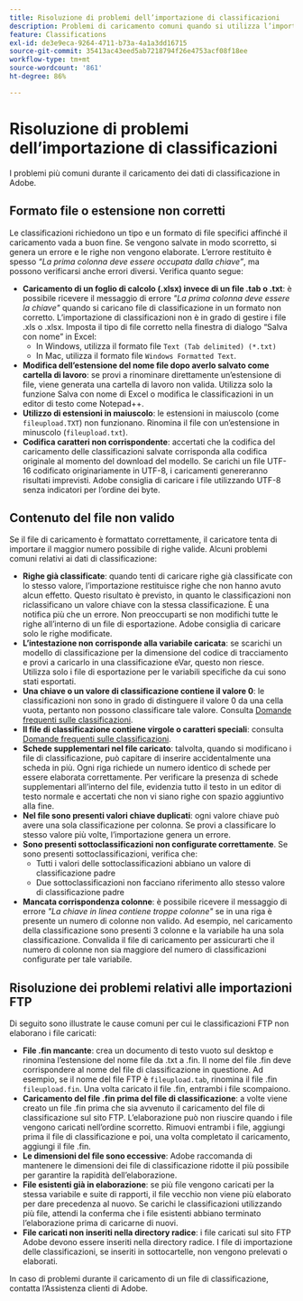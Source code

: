 ```yaml
---
title: Risoluzione di problemi dell’importazione di classificazioni
description: Problemi di caricamento comuni quando si utilizza l’importazione classificazioni.
feature: Classifications
exl-id: de3e9eca-9264-4711-b73a-4a1a3dd16715
source-git-commit: 35413ac43eed5ab7218794f26e4753acf08f18ee
workflow-type: tm+mt
source-wordcount: '861'
ht-degree: 86%

---
```


# Risoluzione di problemi dell’importazione di classificazioni

I problemi più comuni durante il caricamento dei dati di classificazione in Adobe.

## Formato file o estensione non corretti

Le classificazioni richiedono un tipo e un formato di file specifici affinché il caricamento vada a buon fine. Se vengono salvate in modo scorretto, si genera un errore e le righe non vengono elaborate. L’errore restituito è spesso *“La prima colonna deve essere occupata dalla chiave”*, ma possono verificarsi anche errori diversi. Verifica quanto segue:

* **Caricamento di un foglio di calcolo (.xlsx) invece di un file .tab o .txt**: è possibile ricevere il messaggio di errore *&quot;La prima colonna deve essere la chiave&quot;* quando si caricano file di classificazione in un formato non corretto. L’importazione di classificazioni non è in grado di gestire i file .xls o .xlsx. Imposta il tipo di file corretto nella finestra di dialogo “Salva con nome” in Excel:
   * In Windows, utilizza il formato file `Text (Tab delimited) (*.txt)`
   * In Mac, utilizza il formato file `Windows Formatted Text`.
* **Modifica dell’estensione del nome file dopo averlo salvato come cartella di lavoro**: se provi a rinominare direttamente un’estensione di file, viene generata una cartella di lavoro non valida. Utilizza solo la funzione Salva con nome di Excel o modifica le classificazioni in un editor di testo come Notepad++.
* **Utilizzo di estensioni in maiuscolo**: le estensioni in maiuscolo (come `fileupload.TXT`) non funzionano. Rinomina il file con un’estensione in minuscolo (`fileupload.txt`).
* **Codifica caratteri non corrispondente**: accertati che la codifica del caricamento delle classificazioni salvate corrisponda alla codifica originale al momento del download del modello. Se carichi un file UTF-16 codificato originariamente in UTF-8, i caricamenti genereranno risultati imprevisti. Adobe consiglia di caricare i file utilizzando UTF-8 senza indicatori per l’ordine dei byte.

## Contenuto del file non valido

Se il file di caricamento è formattato correttamente, il caricatore tenta di importare il maggior numero possibile di righe valide. Alcuni problemi comuni relativi ai dati di classificazione:

* **Righe già classificate**: quando tenti di caricare righe già classificate con lo stesso valore, l’importazione restituisce righe che non hanno avuto alcun effetto. Questo risultato è previsto, in quanto le classificazioni non riclassificano un valore chiave con la stessa classificazione. È una notifica più che un errore. Non preoccuparti se non modifichi tutte le righe all’interno di un file di esportazione. Adobe consiglia di caricare solo le righe modificate.
* **L’intestazione non corrisponde alla variabile caricata**: se scarichi un modello di classificazione per la dimensione del codice di tracciamento e provi a caricarlo in una classificazione eVar, questo non riesce. Utilizza solo i file di esportazione per le variabili specifiche da cui sono stati esportati.
* **Una chiave o un valore di classificazione contiene il valore 0**: le classificazioni non sono in grado di distinguere il valore 0 da una cella vuota, pertanto non possono classificare tale valore. Consulta [Domande frequenti sulle classificazioni](../faq.md).
* **Il file di classificazione contiene virgole o caratteri speciali**: consulta [Domande frequenti sulle classificazioni](../faq.md).
* **Schede supplementari nel file caricato**: talvolta, quando si modificano i file di classificazione, può capitare di inserire accidentalmente una scheda in più. Ogni riga richiede un numero identico di schede per essere elaborata correttamente. Per verificare la presenza di schede supplementari all’interno del file, evidenzia tutto il testo in un editor di testo normale e accertati che non vi siano righe con spazio aggiuntivo alla fine.
* **Nel file sono presenti valori chiave duplicati**: ogni valore chiave può avere una sola classificazione per colonna. Se provi a classificare lo stesso valore più volte, l’importazione genera un errore.
* **Sono presenti sottoclassificazioni non configurate correttamente**. Se sono presenti sottoclassificazioni, verifica che:
   * Tutti i valori delle sottoclassificazioni abbiano un valore di classificazione padre
   * Due sottoclassificazioni non facciano riferimento allo stesso valore di classificazione padre
* **Mancata corrispondenza colonne**: è possibile ricevere il messaggio di errore *&quot;La chiave in linea contiene troppe colonne&quot;* se in una riga è presente un numero di colonne non valido. Ad esempio, nel caricamento della classificazione sono presenti 3 colonne e la variabile ha una sola classificazione. Convalida il file di caricamento per assicurarti che il numero di colonne non sia maggiore del numero di classificazioni configurate per tale variabile.

## Risoluzione dei problemi relativi alle importazioni FTP

Di seguito sono illustrate le cause comuni per cui le classificazioni FTP non elaborano i file caricati:

* **File .fin mancante**: crea un documento di testo vuoto sul desktop e rinomina l’estensione del nome file da .txt a .fin. Il nome del file .fin deve corrispondere al nome del file di classificazione in questione. Ad esempio, se il nome del file FTP è `fileupload.tab`, rinomina il file .fin `fileupload.fin`. Una volta caricato il file .fin, entrambi i file scompaiono.
* **Caricamento del file .fin prima del file di classificazione**: a volte viene creato un file .fin prima che sia avvenuto il caricamento del file di classificazione sul sito FTP. L’elaborazione può non riuscire quando i file vengono caricati nell’ordine scorretto. Rimuovi entrambi i file, aggiungi prima il file di classificazione e poi, una volta completato il caricamento, aggiungi il file .fin.
* **Le dimensioni del file sono eccessive**: Adobe raccomanda di mantenere le dimensioni dei file di classificazione ridotte il più possibile per garantire la rapidità dell’elaborazione.
* **File esistenti già in elaborazione**: se più file vengono caricati per la stessa variabile e suite di rapporti, il file vecchio non viene più elaborato per dare precedenza al nuovo. Se carichi le classificazioni utilizzando più file, attendi la conferma che i file esistenti abbiano terminato l’elaborazione prima di caricarne di nuovi.
* **File caricati non inseriti nella directory radice**: i file caricati sul sito FTP Adobe devono essere inseriti nella directory radice. I file di importazione delle classificazioni, se inseriti in sottocartelle, non vengono prelevati o elaborati.

In caso di problemi durante il caricamento di un file di classificazione, contatta l’Assistenza clienti di Adobe.
